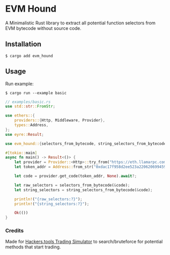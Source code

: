 # EVM Hound

A Minimalistic Rust library to extract all potential function selectors from EVM bytecode without source code.

## Installation

`$ cargo add evm_hound`

## Usage

Run example:

`$ cargo run --example basic`

```rust
// examples/basic.rs
use std::str::FromStr;

use ethers::{
    providers::{Http, Middleware, Provider},
    types::Address,
};
use eyre::Result;

use evm_hound::{selectors_from_bytecode, string_selectors_from_bytecode};

#[tokio::main]
async fn main() -> Result<()> {
    let provider = Provider::<Http>::try_from("https://eth.llamarpc.com")?;
    let token_addr = Address::from_str("0xdac17f958d2ee523a2206206994597c13d831ec7")?;

    let code = provider.get_code(token_addr, None).await?;

    let raw_selectors = selectors_from_bytecode(&code);
    let string_selectors = string_selectors_from_bytecode(&code);

    println!("{raw_selectors:?}");
    println!("{string_selectors:?}");

    Ok(())
}
```

### Credits

Made for [Hackers.tools Trading Simulator](https://hackers.tools/) to search/bruteforce for potential methods that start trading.
